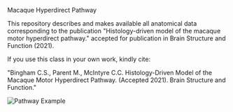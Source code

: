 Macaque Hyperdirect Pathway

This repository describes and makes available all anatomical data corresponding to the publication "Histology-driven model of the macaque motor hyperdirect pathway." accepted for publication in Brain Structure and Function (2021). 

If you use this class in your own work, kindly cite:

"Bingham C.S., Parent M., McIntyre C.C. Histology-Driven Model of the Macaque Motor Hyperdirect Pathway. (Accepted 2021). Brain Structure and Function."


![Pathway Example](https://github.com/bingsome/MacaqueHyperdirectPathway/blob/master/Lhem_splined_HDP.png)
